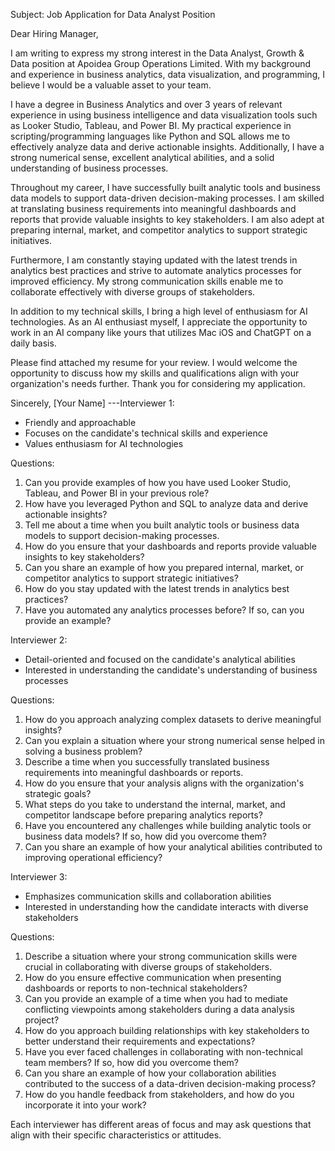 Subject: Job Application for Data Analyst Position

Dear Hiring Manager,

I am writing to express my strong interest in the Data Analyst, Growth & Data position at Apoidea Group Operations Limited. With my background and experience in business analytics, data visualization, and programming, I believe I would be a valuable asset to your team.

I have a degree in Business Analytics and over 3 years of relevant experience in using business intelligence and data visualization tools such as Looker Studio, Tableau, and Power BI. My practical experience in scripting/programming languages like Python and SQL allows me to effectively analyze data and derive actionable insights. Additionally, I have a strong numerical sense, excellent analytical abilities, and a solid understanding of business processes.

Throughout my career, I have successfully built analytic tools and business data models to support data-driven decision-making processes. I am skilled at translating business requirements into meaningful dashboards and reports that provide valuable insights to key stakeholders. I am also adept at preparing internal, market, and competitor analytics to support strategic initiatives.

Furthermore, I am constantly staying updated with the latest trends in analytics best practices and strive to automate analytics processes for improved efficiency. My strong communication skills enable me to collaborate effectively with diverse groups of stakeholders.

In addition to my technical skills, I bring a high level of enthusiasm for AI technologies. As an AI enthusiast myself, I appreciate the opportunity to work in an AI company like yours that utilizes Mac iOS and ChatGPT on a daily basis.

Please find attached my resume for your review. I would welcome the opportunity to discuss how my skills and qualifications align with your organization's needs further. Thank you for considering my application.

Sincerely,
[Your Name]
---Interviewer 1: 
- Friendly and approachable
- Focuses on the candidate's technical skills and experience
- Values enthusiasm for AI technologies

Questions:
1. Can you provide examples of how you have used Looker Studio, Tableau, and Power BI in your previous role?
2. How have you leveraged Python and SQL to analyze data and derive actionable insights?
3. Tell me about a time when you built analytic tools or business data models to support decision-making processes.
4. How do you ensure that your dashboards and reports provide valuable insights to key stakeholders?
5. Can you share an example of how you prepared internal, market, or competitor analytics to support strategic initiatives?
6. How do you stay updated with the latest trends in analytics best practices?
7. Have you automated any analytics processes before? If so, can you provide an example?

Interviewer 2:
- Detail-oriented and focused on the candidate's analytical abilities
- Interested in understanding the candidate's understanding of business processes

Questions:
1. How do you approach analyzing complex datasets to derive meaningful insights?
2. Can you explain a situation where your strong numerical sense helped in solving a business problem?
3. Describe a time when you successfully translated business requirements into meaningful dashboards or reports.
4. How do you ensure that your analysis aligns with the organization's strategic goals?
5. What steps do you take to understand the internal, market, and competitor landscape before preparing analytics reports?
6. Have you encountered any challenges while building analytic tools or business data models? If so, how did you overcome them?
7. Can you share an example of how your analytical abilities contributed to improving operational efficiency?

Interviewer 3:
- Emphasizes communication skills and collaboration abilities
- Interested in understanding how the candidate interacts with diverse stakeholders

Questions:
1. Describe a situation where your strong communication skills were crucial in collaborating with diverse groups of stakeholders.
2. How do you ensure effective communication when presenting dashboards or reports to non-technical stakeholders?
3. Can you provide an example of a time when you had to mediate conflicting viewpoints among stakeholders during a data analysis project?
4. How do you approach building relationships with key stakeholders to better understand their requirements and expectations?
5. Have you ever faced challenges in collaborating with non-technical team members? If so, how did you overcome them?
6. Can you share an example of how your collaboration abilities contributed to the success of a data-driven decision-making process?
7. How do you handle feedback from stakeholders, and how do you incorporate it into your work?

Each interviewer has different areas of focus and may ask questions that align with their specific characteristics or attitudes.